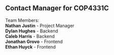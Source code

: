## Contact Manager for COP4331C

Team Members:  
**Nathan Justin** - Project Manager  
**Dylan Hughes** - Backend  
**Caleb Harris** - Backend  
**Jonathan Grovo** - Frontend  
**Ethan Huyck** - Frontend
